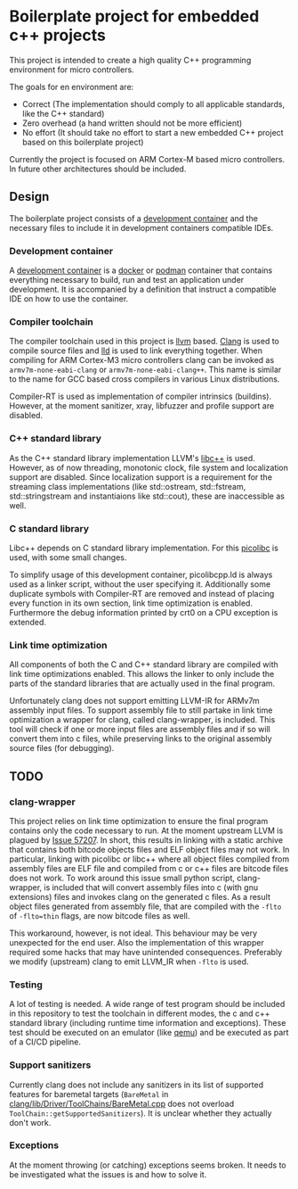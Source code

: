 Boilerplate project for embedded c++ projects
=============================================

This project is intended to create a high quality C++ programming environment for micro controllers.

The goals for en environment are:
 * Correct (The implementation should comply to all applicable standards, like the C++ standard)
 * Zero overhead (a hand written should not be more efficient)
 * No effort (It should take no effort to start a new embedded C++ project based on this boilerplate project)

Currently the project is focused on ARM Cortex-M based micro controllers. In future other architectures should be included.


Design
------

The boilerplate project consists of a [development container](https://containers.dev) and the necessary files to include it in development containers compatible IDEs.

### Development container
A [development container](https://containers.dev) is a [docker](https://www.docker.com) or [podman](https://podman.io) container that contains everything necessary to build, run and test an application under development. It is accompanied by a definition that instruct a compatible IDE on how to use the container.

### Compiler toolchain
The compiler toolchain used in this project is [llvm](https://llvm.org) based. [Clang](https://clang.llvm.org) is used to compile source files and [lld](https://lld.llvm.org) is used to link everything together.
When compiling for ARM Cortex-M3 micro controllers clang can be invoked as `armv7m-none-eabi-clang` or `armv7m-none-eabi-clang++`. This name is similar to the name for GCC based cross compilers in various Linux distributions.

Compiler-RT is used as implementation of compiler intrinsics (buildins). However, at the moment sanitizer, xray, libfuzzer and profile support are disabled.

### C++ standard library
As the C++ standard library implementation LLVM's [libc++](https://libcxx.llvm.org) is used. However, as of now threading, monotonic clock, file system and localization support are disabled. Since localization support is a requirement for the streaming class implementations (like std::ostream, std::fstream, std::stringstream and instantiaions like std::cout), these are inaccessible as well.

### C standard library
Libc++ depends on C standard library implementation. For this [picolibc](https://keithp.com/picolibc) is used, with some small changes.

To simplify usage of this development container, picolibcpp.ld is always used as a linker script, without the user specifying it. Additionally some duplicate symbols with Compiler-RT are removed and instead of placing every function in its own section, link time optimization is enabled.
Furthermore the debug information printed by crt0 on a CPU exception is extended.

### Link time optimization
All components of both the C and C++ standard library are compiled with link time optimizations enabled. This allows the linker to only include the parts of the standard libraries that are actually used in the final program.

Unfortunately clang does not support emitting LLVM-IR for ARMv7m assembly input files. To support assembly file to still partake in link time optimization a wrapper for clang, called clang-wrapper, is included. This tool will check if one or more input files are assembly files and if so will convert them into c files, while preserving links to the original assembly source files (for debugging).

TODO
----

### clang-wrapper

This project relies on link time optimization to ensure the final program contains only the code necessary to run. At the moment upstream LLVM is plagued by [Issue 57207](https://github.com/llvm/llvm-project/issues/57207). In short, this results in linking with a static archive that contains both bitcode objects files and ELF object files may not work. In particular, linking with picolibc or libc++ where all object files compiled from assembly files are ELF file and compiled from c or c++ files are bitcode files does not work. To work around this issue small python script, clang-wrapper, is included that will convert assembly files into c (with gnu extensions) files and invokes clang on the generated c files. As a result object files generated from assembly file, that are compiled with the `-flto` of `-flto=thin` flags, are now bitcode files as well.

This workaround, however, is not ideal. This behaviour may be very unexpected for the end user. Also the implementation of this wrapper required some hacks that may have unintended consequences. Preferably we modify (upstream) clang to emit LLVM_IR when `-flto` is used.

### Testing

A lot of testing is needed. A wide range of test program should be included in this repository to test the toolchain in different modes, the c and c++ standard library (including runtime time information and exceptions). These test should be executed on an emulator (like [qemu](https://www.qemu.org/)) and be executed as part of a CI/CD pipeline.

### Support sanitizers

Currently clang does not include any sanitizers in its list of supported features for baremetal targets (`BareMetal` in [clang/lib/Driver/ToolChains/BareMetal.cpp](https://github.com/llvm/llvm-project/tree/main/clang/lib/Driver/ToolChains/BareMetal.cpp) does not overload `ToolChain::getSupportedSanitizers`). It is unclear whether they actually don't work.

### Exceptions

At the moment throwing (or catching) exceptions seems broken. It needs to be investigated what the issues is and how to solve it.

